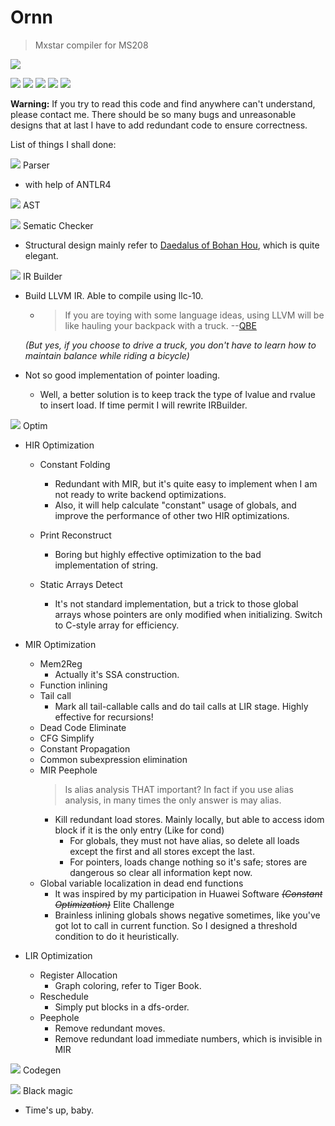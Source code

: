 # Ornn
 > Mxstar compiler for MS208
>
![](https://universe-meeps.leagueoflegends.com/v1/assets/images/ornn-splash.jpg)


![](https://opgg-static.akamaized.net/images/lol/item/3386.png?image=q_auto,w_42&v=1583298869)
![](https://opgg-static.akamaized.net/images/lol/item/3390.png?image=q_auto,w_42&v=1583298869)
![](https://opgg-static.akamaized.net/images/lol/item/3373.png?image=q_auto,w_42&v=1583298869)
![](https://opgg-static.akamaized.net/images/lol/item/3111.png?image=q_auto,w_42&v=1583298869)
![](https://opgg-static.akamaized.net/images/lol/item/3379.png?image=q_auto,w_42&v=1583298869)

**Warning:** If you try to read this code and find anywhere can't understand, please contact me.
There should be so many bugs and unreasonable designs that 
at last I have to add redundant code to ensure correctness.


List of things I shall done:


![](https://opgg-static.akamaized.net/images/lol/item/1054.png?image=q_auto,w_42&v=1583298869)
 Parser
 * with help of ANTLR4

![](https://opgg-static.akamaized.net/images/lol/item/3373.png?image=q_auto,w_42&v=1583298869)
AST

![](https://opgg-static.akamaized.net/images/lol/item/3111.png?image=q_auto,w_42&v=1583298869)
Sematic Checker
* Structural design mainly refer to [Daedalus of Bohan Hou](https://github.com/spectrometerHBH/Daedalus), which is quite elegant.

![](https://opgg-static.akamaized.net/images/lol/item/3379.png?image=q_auto,w_42&v=1583298869)
IR Builder
* Build LLVM IR. Able to compile using llc-10.
    * >  If you are toying with some language ideas, using LLVM will be like hauling your backpack with a truck. --[QBE](http://c9x.me/compile/doc/llvm.html)
    
     *(But yes, if you choose to drive a truck, you don't have to learn how to maintain balance while riding a bicycle)*

* Not so good implementation of pointer loading.
    
   * Well, a better solution is to keep track the type of lvalue and rvalue to insert load. If time permit I will rewrite IRBuilder.

![](https://opgg-static.akamaized.net/images/lol/item/3386.png?image=q_auto,w_42&v=1583298869) Optim

* HIR Optimization
    * Constant Folding
        * Redundant with MIR, but it's quite easy to implement when I am not ready to write backend optimizations.
        * Also, it will help calculate "constant" usage of globals, and improve the performance of other two HIR optimizations.

    * Print Reconstruct
        * Boring but highly effective optimization to the bad implementation of string.

    * Static Arrays Detect
        * It's not standard implementation, but a trick to those global arrays whose pointers are only modified when initializing.
        Switch to C-style array for efficiency.

* MIR Optimization
    * Mem2Reg
        * Actually it's SSA construction.
    * Function inlining
    * Tail call
        * Mark all tail-callable calls and do tail calls at LIR stage. Highly effective for recursions!
    * Dead Code Eliminate
    * CFG Simplify
    * Constant Propagation
    * Common subexpression elimination
    * MIR Peephole
        > Is alias analysis THAT important? In fact if you use alias analysis, in many times the only answer is may alias.
        * Kill redundant load stores. Mainly locally, but able to access idom block if it is the only entry (Like for cond)
            * For globals, they must not have alias, so delete all loads except the first and all stores except the last.
            * For pointers, loads change nothing so it's safe; stores are dangerous so clear all information kept now.
    * Global variable localization in dead end functions
        * It was inspired by my participation in Huawei Software *~~(Constant Optimization)~~* Elite Challenge
        * Brainless inlining globals shows negative sometimes, like you've got lot to call in current function. So I designed a threshold condition to do it heuristically.
    
* LIR Optimization
    * Register Allocation
        * Graph coloring, refer to Tiger Book.
    * Reschedule
        * Simply put blocks in a dfs-order.
    * Peephole
        * Remove redundant moves.
        * Remove redundant load immediate numbers, which is invisible in MIR
        
![](https://opgg-static.akamaized.net/images/lol/item/3390.png?image=q_auto,w_42&v=1583298869) Codegen

![](https://opgg-static.akamaized.net/images/lol/item/3374.png?image=q_auto,w_42&v=1583298869) Black magic
* Time's up, baby.